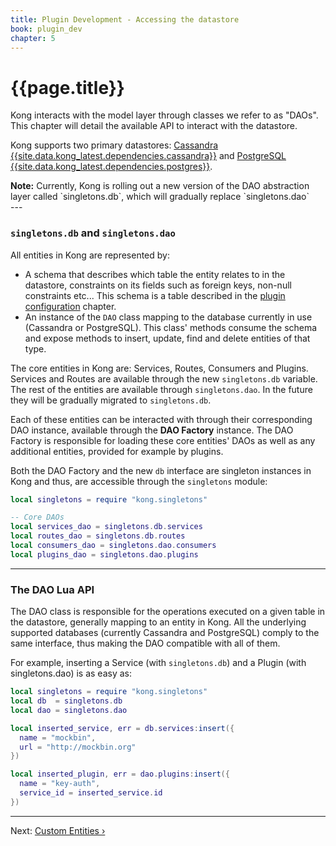 ```yaml
---
title: Plugin Development - Accessing the datastore
book: plugin_dev
chapter: 5
---
```


# {{page.title}}

Kong interacts with the model layer through classes we refer to as "DAOs". This chapter will detail the available API to interact with the datastore.

Kong supports two primary datastores: [Cassandra {{site.data.kong_latest.dependencies.cassandra}}](http://cassandra.apache.org/) and [PostgreSQL {{site.data.kong_latest.dependencies.postgres}}](http://www.postgresql.org/).

<div class="alert alert-warning">
  <strong>Note:</strong> Currently, Kong is rolling out a new version of the DAO abstraction layer called `singletons.db`, which will gradually replace `singletons.dao`
</div>
---

### `singletons.db` and `singletons.dao`

All entities in Kong are represented by:

- A schema that describes which table the entity relates to in the datastore, constraints on its fields such as foreign keys, non-null constraints etc... This schema is a table described in the [plugin configuration]({{page.book.chapters.plugin-configuration}}) chapter.
- An instance of the `DAO` class mapping to the database currently in use (Cassandra or PostgreSQL). This class' methods consume the schema and expose methods to insert, update, find and delete entities of that type.

The core entities in Kong are: Services, Routes, Consumers and Plugins. Services and Routes are available through the new `singletons.db` variable. The rest of the entities are available through `singletons.dao`. In the future they will be gradually migrated to `singletons.db`.

Each of these entities can be interacted with through their corresponding DAO instance, available through the **DAO Factory** instance. The DAO Factory is responsible for loading these core entities' DAOs as well as any additional entities, provided for example by plugins.

Both the DAO Factory and the new `db` interface are singleton instances in Kong and thus, are accessible through the `singletons` module:

```lua
local singletons = require "kong.singletons"

-- Core DAOs
local services_dao = singletons.db.services
local routes_dao = singletons.db.routes
local consumers_dao = singletons.dao.consumers
local plugins_dao = singletons.dao.plugins
```

---

### The DAO Lua API

The DAO class is responsible for the operations executed on a given table in the datastore, generally mapping to an entity in Kong. All the underlying supported databases (currently Cassandra and PostgreSQL) comply to the same interface, thus making the DAO compatible with all of them.

For example, inserting a Service (with `singletons.db`) and a Plugin (with singletons.dao) is as easy as:

```lua
local singletons = require "kong.singletons"
local db  = singletons.db
local dao = singletons.dao

local inserted_service, err = db.services:insert({
  name = "mockbin",
  url = "http://mockbin.org"
})

local inserted_plugin, err = dao.plugins:insert({
  name = "key-auth",
  service_id = inserted_service.id
})
```

---

Next: [Custom Entities &rsaquo;]({{page.book.next}})
